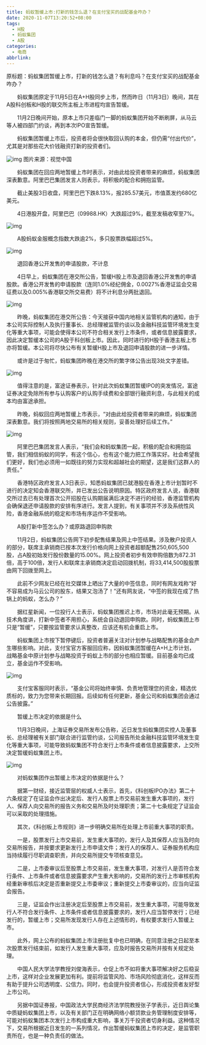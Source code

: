 ```yaml
---
title: 蚂蚁暂缓上市:打新的钱怎么退？在支付宝买的战配基金咋办？
date: 2020-11-07T13:20:52+08:00
tags:
  - H股
  - 蚂蚁集团
  - A股
categories:
  - 电商
abbrlink:
---
```


原标题：蚂蚁集团暂缓上市，打新的钱怎么退？有利息吗？在支付宝买的战配基金咋办？　　

　　蚂蚁集团原定于11月5日在A+H股同步上市，然而昨日（11月3日）晚间，其在A股科创板和H股的联交所主板上市进程均宣告暂缓。

　　11月2日晚间开始，原本上市只差临门一脚的蚂蚁集团开始不断刷屏，从马云等人被四部门约谈，再到本次IPO宣告暂缓。

　　蚂蚁集团暂缓上市后，投资者将会很快取回认购的本金，但仍需“付出代价”，尤其是对那些花大价钱融资打新的投资者们。

![img](https://cdn.jsdelivr.net/gh/yakeing/Documentation@main/Hexo/images/7bbc-kcieywa1912173.jpg)
图片来源：视觉中国

　　蚂蚁集团在回应两地暂缓上市时表示，对由此给投资者带来的麻烦，蚂蚁集团深表歉意。阿里巴巴集团发言人则表示，将积极的配合和拥抱监管。

　　截止美股3日收盘，阿里巴巴下跌8.13%，报285.57美元，市值蒸发约680亿美元。

　　4日港股开盘，阿里巴巴（09988.HK）大跌超过9%，截至发稿收窄至7%。

![img](https://cdn.jsdelivr.net/gh/yakeing/Documentation@main/Hexo/images/bc0c-kcieywa1904601.png)

　　A股蚂蚁金服概念指数大跌逾2%，多只股票跌幅超过5%。

![img](https://cdn.jsdelivr.net/gh/yakeing/Documentation@main/Hexo/images/c046-kcieywa1904600.png)

　　退回香港公开发售的申请股款，不计息

　　4日早上，蚂蚁集团在港交所公告，暂缓H股上市及退回香港公开发售的申请股款。香港公开发售的申请股款（连同1.0%经纪佣金，0.0027%香港证监会交易征费以及0.005%香港联交所交易费）将不计利息分两批退回。

![img](https://cdn.jsdelivr.net/gh/yakeing/Documentation@main/Hexo/images/bd96-kcieywa1904827.png)

　　昨晚，蚂蚁集团在港交所公告：今天接获中国内地相关监管机构的通知，由于本公司实际控制人及执行董事长、总经理被监管约谈以及金融科技监管环境发生变化等重大事项，可能会使得本公司不符合相关发行上市条件，或者信息披露要求，因此决定暂缓本公司的A股于科创板上市。因此，同时进行的H股于香港主板上市亦将暂缓。本公司将尽快公布有关暂缓H股上市及退回申请股款的进一步详情。

　　或许是过于匆忙，蚂蚁集团昨晚在港交所的繁字体公告出现3处文字差错。

![img](https://cdn.jsdelivr.net/gh/yakeing/Documentation@main/Hexo/images/dbf4-kcieywa1905014.png)

　　值得注意的是，富途证券表示，针对此次蚂蚁集团暂缓IPO的突发情况，富途证券决定免除所有参与认购客户的认购手续费和全部银行融资利息，与此相关的成本均由富途承担。

　　昨晚，蚂蚁回应两地暂缓上市表示，“对由此给投资者带来的麻烦，蚂蚁集团深表歉意。我们将按照两地交易所的相关规则，妥善处理好后续工作。”

![img](https://cdn.jsdelivr.net/gh/yakeing/Documentation@main/Hexo/images/962a-kcieywa1905010.png)

　　阿里巴巴集团发言人表示，“我们会和蚂蚁集团一起，积极的配合和拥抱监管，我们相信蚂蚁的同学，有这个信心，也有这个能力把工作落实好。社会希望我们更好，我们也必须用一如既往的努力实现和超越社会的期望，这是我们这群人的责任。”

　　香港特区政府发言人3日表示，知悉蚂蚁集团已就港股在香港上市计划暂时不进行的决定知会香港联交所，并已发出公告说明原因。特区政府发言人说，香港联交所过去已有处理首次公开招股在认购期届满后决定不进行的经验，香港监管机构会确保退还申请股款的安排有序进行。发言人提到，有关事项并不涉及系统性风险，香港金融系统的稳定和市场有序运作不受影响。

　　A股打新中签怎么办？或原路退回申购款

　　11月2日，蚂蚁集团公告网下初步配售结果及网上中签结果。涉及散户投资人的部分，联席主承销商已按本次发行价格向网上投资者超额配售250,605,500股，占A股初始发行股份数量的15.00%。网上投资者初步有效申购倍数为872.31倍，高于100倍，发行人和联席主承销商决定启动回拨机制，将33,414,500股股票由网下回拨至网上。

　　此前不少网友已经在社交媒体上晒出了大量的中签信息，同时有网友戏称“好不容易成为马云公司的股东，结果又泡汤了！”还有网友说，“中签的我现在成了热锅上的蚂蚁，怎么办？”

　　据红星新闻，一位投行人士表示，蚂蚁集团推迟上市，市场对此毫无预期。从技术角度讲，打新中签者不用担心，系统会自动退回申购款。同时，蚂蚁集团上市只是“暂缓”，只要按监管要求认真整改，应该还有机会重启上市。

　　蚂蚁集团上市按下暂停键后，投资者普遍关注对计划参与战略配售的基金会产生哪些影响。对此，支付宝官方客服回应称，因蚂蚁集团暂缓在A+H上市计划，战略基金中原计划参与战略投资于蚂蚁上市的部分也相应暂缓。目前基金均已成立，基金运作不受影响。

![img](https://cdn.jsdelivr.net/gh/yakeing/Documentation@main/Hexo/images/4032-kcieywa1914621.jpg)

　　支付宝客服同时表示，“基金公司将始终审慎、负责地管理您的资金，精选优质标的，致力为您带来长期回报。后续如有任何更新，基金公司和蚂蚁集团会通过公告披露。”

　　暂缓上市决定的依据是什么

　　11月3日晚间，上海证券交易所发布公告称，近日发生蚂蚁集团实控人及董事长、总经理被有关部门联合进行监管约谈，公司报告所处金融科技监管环境发生变化等重大事项，可能导致蚂蚁集团不符合发行上市条件或者信息披露要求，上交所决定暂缓蚂蚁集团上市。

![img](https://cdn.jsdelivr.net/gh/yakeing/Documentation@main/Hexo/images/23f2-kcieywa1915380.png)

　　对蚂蚁集团作出暂缓上市决定的依据是什么？

　　据第一财经，接近监管层的权威人士表示，首先，《科创板IPO办法》第二十六条规定了在证监会作出决定后、发行人股票上市交易前发生重大事项的，发行人、保荐人向交易所的报告义务和交易所及时处理职责；第二十七条规定了证监会可以采取的处理措施。

　　其次，《科创板上市规则》进一步明确交易所在处理上市前重大事项的职责。

　　一是，股票发行上市交易前，发生重大事项的，发行人及其保荐人应当及时向交易所报告，并按要求更新发行上市申请文件；发行人的保荐人、证券服务机构应当持续履行尽职调查职责，并向交易所提交专项核查意见。

　　二是，上市委审议后至股票上市交易前，发生重大事项，对发行人是否符合发行条件、上市条件或者信息披露要求产生重大影响的，交易所的发行上市审核机构经重新审核后决定是否重新提交上市委审议；重新提交上市委审议的，应当向证监会报告。

　　三是，证监会作出注册决定后至股票上市交易前，发生重大事项，可能导致发行人不符合发行条件、上市条件或者信息披露要求的，发行人应当暂停发行；已经发行的，暂缓上市；交易所发现发行人存在上述情形的，有权要求发行人暂缓上市。

　　此外，网上公布的蚂蚁集团上市注册批复中也已明确，在同意注册之日起至本次股票发行结束前，如发行人发生重大事项，应及时报告交易所并按有关规定处理。

　　中国人民大学法学教授刘俊海表示，仓促上市不如将重大事项解决好之后稳妥上市，这样对企业发展更加有利。提前将监管风险、市场风险彻底消化，这样反而有助于提升公司透明度、公信力。同时，也会提升投资者信心，形成投资者友好型上市公司。

　　另据中国证券报，中国政法大学民商经济法学院教授张子学表示，近日舆论集中质疑蚂蚁集团上市，以及有关部门正在明确网络小额贷款业务管理制度安排等，可能对蚂蚁集团本次发行上市构成重大影响，事关万千投资者切身利益。这种情况下，交易所根据近日发生的一系列情况，作出暂缓蚂蚁集团上市的决定，是监管职责所在，也是一种负责任的做法。